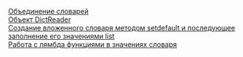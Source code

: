 [Объединение словарей](dict_simple.py)<br>
[Объект DictReader](st_count.py)<br>
[Создание вложенного словаря методом setdefault и последующее заполнение его значениями list](hungred_student.py)<br>
[Работа с лямбда функциями в значениях словаря](json_update.py)<br>

